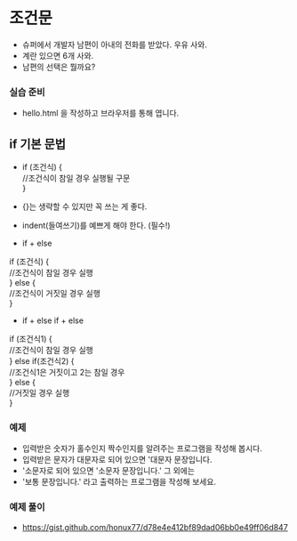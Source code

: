 # 조건문

- 슈퍼에서 개발자 남편이 아내의 전화를 받았다. 우유 사와.
- 계란 있으면 6개 사와.
- 남편의 선택은 뭘까요?

### 실습 준비

- hello.html 을 작성하고 브라우저를 통해 엽니다.
<!--<!DOCTYPE html>
<html>
<body>
<h2>자바스크립트 연습장</h2>
<p id="demo"></p>
</body>
<script>
console.log("hello");
</script>
</html>
-->

## if 기본 문법

- if (조건식) { <br/>
  //조건식이 참일 경우 실행될 구문 <br/>
} <br/>

- {}는 생략할 수 있지만 꼭 쓰는 게 좋다.
- indent(들여쓰기)를 예쁘게 해야 한다. (필수!)

- if + else <br/>

if (조건식) {<br/>
  //조건식이 참일 경우 실행 <br/>
} else  {<br/>
  //조건식이 거짓일 경우 실행 <br/>
}<br/>

- if + else if + else <br/>

if (조건식1) {<br/>
  //조건식이 참일 경우 실행<br/>
} else if(조건식2)  {<br/>
  //조건식1은 거짓이고 2는 참일 경우<br/>
} else {<br/>
  //거짓일 경우 실행<br/>
}<br/>

### 예제

- 입력받은 숫자가 홀수인지 짝수인지를 알려주는 프로그램을 작성해 봅시다.
- 입력받은 문자가 대문자로 되어 있으면 '대문자 문장입니다.
- '소문자로 되어 있으면 '소문자 문장입니다.' 그 외에는 
- '보통 문장입니다.' 라고 출력하는 프로그램을 작성해 보세요.

### 예제 풀이

- https://gist.github.com/honux77/d78e4e412bf89dad06bb0e49ff06d847